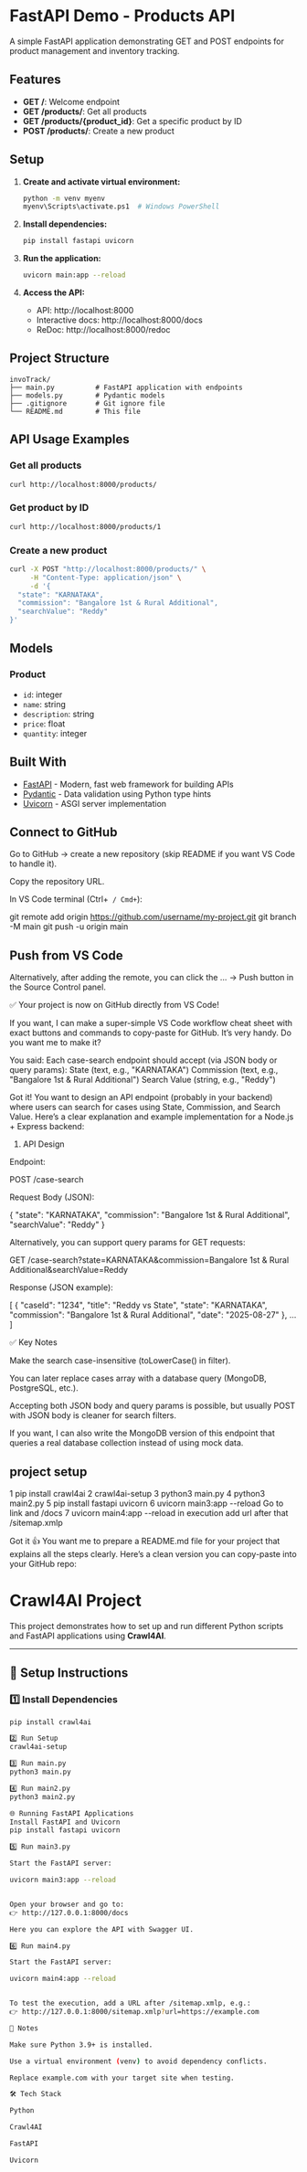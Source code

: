 
# FastAPI Demo - Products API

A simple FastAPI application demonstrating GET and POST endpoints for product management and inventory tracking.

## Features

- **GET /**: Welcome endpoint
- **GET /products/**: Get all products
- **GET /products/{product_id}**: Get a specific product by ID
- **POST /products/**: Create a new product

## Setup

1. **Create and activate virtual environment:**
   ```bash
   python -m venv myenv
   myenv\Scripts\activate.ps1  # Windows PowerShell
   ```

2. **Install dependencies:**
   ```bash
   pip install fastapi uvicorn
   ```

3. **Run the application:**
   ```bash
   uvicorn main:app --reload
   ```

4. **Access the API:**
   - API: http://localhost:8000
   - Interactive docs: http://localhost:8000/docs
   - ReDoc: http://localhost:8000/redoc

## Project Structure

```
invoTrack/
├── main.py          # FastAPI application with endpoints
├── models.py        # Pydantic models
├── .gitignore       # Git ignore file
└── README.md        # This file
```

## API Usage Examples

### Get all products
```bash
curl http://localhost:8000/products/
```

### Get product by ID
```bash
curl http://localhost:8000/products/1
```

### Create a new product
```bash
curl -X POST "http://localhost:8000/products/" \
     -H "Content-Type: application/json" \
     -d '{
  "state": "KARNATAKA",
  "commission": "Bangalore 1st & Rural Additional",
  "searchValue": "Reddy"
}'
```

## Models

### Product
- `id`: integer
- `name`: string
- `description`: string
- `price`: float
- `quantity`: integer

## Built With

- [FastAPI](https://fastapi.tiangolo.com/) - Modern, fast web framework for building APIs
- [Pydantic](https://pydantic-docs.helpmanual.io/) - Data validation using Python type hints
- [Uvicorn](https://www.uvicorn.org/) - ASGI server implementation




## Connect to GitHub

Go to GitHub → create a new repository (skip README if you want VS Code to handle it).

Copy the repository URL.

In VS Code terminal (Ctrl+` / Cmd+`):

git remote add origin https://github.com/username/my-project.git
git branch -M main
git push -u origin main

## Push from VS Code

Alternatively, after adding the remote, you can click the … → Push button in the Source Control panel.

✅ Your project is now on GitHub directly from VS Code!

If you want, I can make a super-simple VS Code workflow cheat sheet with exact buttons and commands to copy-paste for GitHub. It’s very handy. Do you want me to make it?

You said:
Each case-search endpoint should accept (via JSON body or query params):
State (text, e.g., "KARNATAKA")
Commission (text, e.g., "Bangalore 1st & Rural Additional")
Search Value (string, e.g., "Reddy")




Got it! You want to design an API endpoint (probably in your backend) where users can search for cases using State, Commission, and Search Value. Here’s a clear explanation and example implementation for a Node.js + Express backend:

1. API Design

Endpoint:

POST /case-search


Request Body (JSON):

{
  "state": "KARNATAKA",
  "commission": "Bangalore 1st & Rural Additional",
  "searchValue": "Reddy"
}


Alternatively, you can support query params for GET requests:

GET /case-search?state=KARNATAKA&commission=Bangalore 1st & Rural Additional&searchValue=Reddy


Response (JSON example):

[
  {
    "caseId": "1234",
    "title": "Reddy vs State",
    "state": "KARNATAKA",
    "commission": "Bangalore 1st & Rural Additional",
    "date": "2025-08-27"
  },
  ...
]


✅ Key Notes

Make the search case-insensitive (toLowerCase() in filter).

You can later replace cases array with a database query (MongoDB, PostgreSQL, etc.).

Accepting both JSON body and query params is possible, but usually POST with JSON body is cleaner for search filters.

If you want, I can also write the MongoDB version of this endpoint that queries a real database collection instead of using mock data.

## project setup

1 pip install crawl4ai
2 crawl4ai-setup
3 python3 main.py
4 python3 main2.py
5 pip install fastapi uvicorn 
6 uvicorn main3:app --reload  Go to link and /docs
7 uvicorn main4:app --reload   in execution add url after that /sitemap.xmlp




Got it 👍 You want me to prepare a README.md file for your project that explains all the steps clearly. Here’s a clean version you can copy-paste into your GitHub repo:

# Crawl4AI Project

This project demonstrates how to set up and run different Python scripts and FastAPI applications using **Crawl4AI**.

---

## 🚀 Setup Instructions

### 1️⃣ Install Dependencies
```bash
pip install crawl4ai

2️⃣ Run Setup
crawl4ai-setup

3️⃣ Run main.py
python3 main.py

4️⃣ Run main2.py
python3 main2.py

🌐 Running FastAPI Applications
Install FastAPI and Uvicorn
pip install fastapi uvicorn

5️⃣ Run main3.py

Start the FastAPI server:

uvicorn main3:app --reload


Open your browser and go to:
👉 http://127.0.0.1:8000/docs

Here you can explore the API with Swagger UI.

6️⃣ Run main4.py

Start the FastAPI server:

uvicorn main4:app --reload


To test the execution, add a URL after /sitemap.xmlp, e.g.:
👉 http://127.0.0.1:8000/sitemap.xmlp?url=https://example.com

📌 Notes

Make sure Python 3.9+ is installed.

Use a virtual environment (venv) to avoid dependency conflicts.

Replace example.com with your target site when testing.

🛠️ Tech Stack

Python

Crawl4AI

FastAPI

Uvicorn
